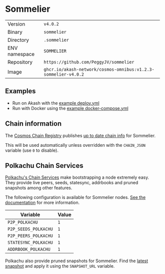 # Sommelier

| | |
|---|---|
|Version|`v4.0.2`|
|Binary|`sommelier`|
|Directory|`.sommelier`|
|ENV namespace|`SOMMELIER`|
|Repository|`https://github.com/PeggyJV/sommelier`|
|Image|`ghcr.io/akash-network/cosmos-omnibus:v1.2.3-sommelier-v4.0.2`|

## Examples

- Run on Akash with the [example deploy.yml](./deploy.yml)
- Run with Docker using the [example docker-compose.yml](./docker-compose.yml)

## Chain information

The [Cosmos Chain Registry](https://github.com/cosmos/chain-registry) publishes [up to date chain info](https://raw.githubusercontent.com/cosmos/chain-registry/master/sommelier/chain.json) for Sommelier.

This will be used automatically unless overridden with the `CHAIN_JSON` variable (use `0` to disable).

## Polkachu Chain Services

[Polkachu's Chain Services](https://www.polkachu.com/) make bootstrapping a node extremely easy. They provide live peers, seeds, statesync, addrbooks and pruned snapshots among other features.

The following configuration is available for Sommelier nodes. [See the documentation](../README.md#polkachu-services) for more information.

|Variable|Value|
|---|---|
|`P2P_POLKACHU`|`1`|
|`P2P_SEEDS_POLKACHU`|`1`|
|`P2P_PEERS_POLKACHU`|`1`|
|`STATESYNC_POLKACHU`|`1`|
|`ADDRBOOK_POLKACHU`|`1`|

Polkachu also provide pruned snapshots for Sommelier. Find the [latest snapshot](https://polkachu.com/tendermint_snapshots/akash) and apply it using the `SNAPSHOT_URL` variable.
